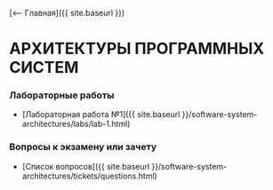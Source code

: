 [⟵ Главная]({{ site.baseurl }})

# **АРХИТЕКТУРЫ ПРОГРАММНЫХ СИСТЕМ**

### **Лабораторные работы**
* [Лабораторная работа №1]({{ site.baseurl }}/software-system-architectures/labs/lab-1.html)

### **Вопросы к экзамену или зачету**
* [Список вопросов]({{ site.baseurl }}/software-system-architectures/tickets/questions.html)
